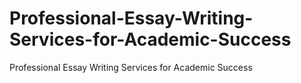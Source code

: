 # Professional-Essay-Writing-Services-for-Academic-Success
Professional Essay Writing Services for Academic Success
